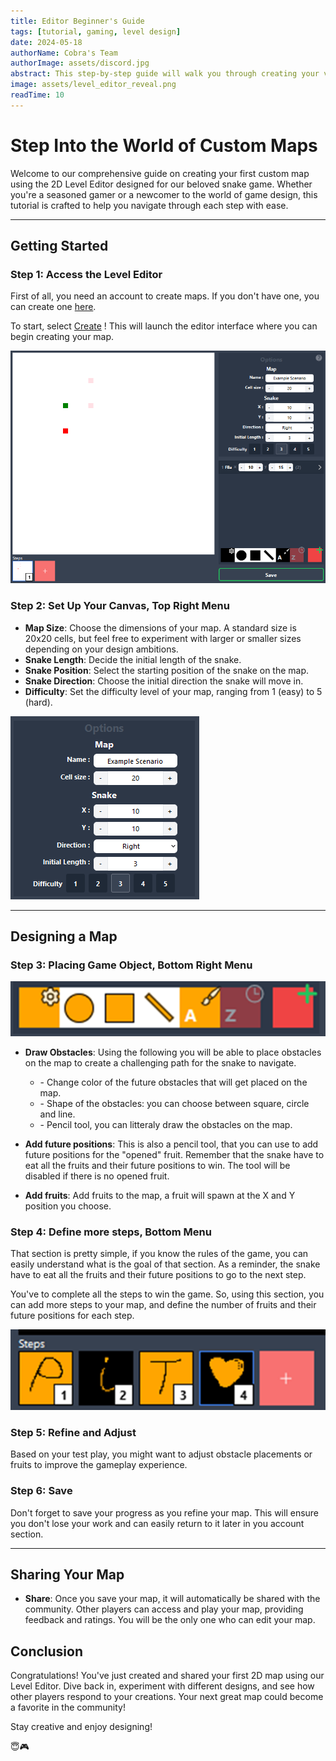 ```yaml
---
title: Editor Beginner's Guide
tags: [tutorial, gaming, level design]
date: 2024-05-18
authorName: Cobra's Team
authorImage: assets/discord.jpg
abstract: This step-by-step guide will walk you through creating your very own 2D map using our newly unveiled level editor.
image: assets/level_editor_reveal.png
readTime: 10
---
```


# Step Into the World of Custom Maps

Welcome to our comprehensive guide on creating your first custom map using the 2D Level Editor designed for our beloved snake game. Whether you're a seasoned gamer or a newcomer to the world of game design, this tutorial is crafted to help you navigate through each step with ease.

---

## Getting Started

### Step 1: Access the Level Editor

First of all, you need an account to create maps. If you don't have one, you can create one [here](https://snake.ninhache.fr/signup).

To start, select [Create](https://snake.ninhache.fr/create) ! This will launch the editor interface where you can begin creating your map.

![Level Editor Interface](assets/level_editor_vanilla.png)

### Step 2: Set Up Your Canvas, Top Right Menu

- **Map Size**: Choose the dimensions of your map. A standard size is 20x20 cells, but feel free to experiment with larger or smaller sizes depending on your design ambitions.
- **Snake Length**: Decide the initial length of the snake.
- **Snake Position**: Select the starting position of the snake on the map.
- **Snake Direction**: Choose the initial direction the snake will move in.
- **Difficulty**: Set the difficulty level of your map, ranging from 1 (easy) to 5 (hard).

![Setting Up Canvas](assets/editor_options.png)

---

## Designing a Map

### Step 3: Placing Game Object, Bottom Right Menu

![Toolbar](assets/editor_toolbar.png)

- **Draw Obstacles**: Using the following you will be able to place obstacles on the map to create a challenging path for the snake to navigate.

  - \- Change color of the future obstacles that will get placed on the map.
  - \- Shape of the obstacles: you can choose between square, circle and line.
  - \- Pencil tool, you can litteraly draw the obstacles on the map.

- **Add future positions**: This is also a pencil tool, that you can use to add future positions for the "opened" fruit. Remember that the snake have to eat all the fruits and their future positions to win. The tool will be disabled if there is no opened fruit.
- **Add fruits**: Add fruits to the map, a fruit will spawn at the X and Y position you choose.

### Step 4: Define more steps, Bottom Menu

That section is pretty simple, if you know the rules of the game, you can easily understand what is the goal of that section.
As a reminder, the snake have to eat all the fruits and their future positions to go to the next step.

You've to complete all the steps to win the game.
So, using this section, you can add more steps to your map, and define the number of fruits and their future positions for each step.

![Steps](assets/editor_steps.png)

### Step 5: Refine and Adjust

Based on your test play, you might want to adjust obstacle placements or fruits to improve the gameplay experience.

### Step 6: Save

Don't forget to save your progress as you refine your map. This will ensure you don't lose your work and can easily return to it later in you account section.

---

## Sharing Your Map

- **Share**: Once you save your map, it will automatically be shared with the community. Other players can access and play your map, providing feedback and ratings. You will be the only one who can edit your map.

## Conclusion

Congratulations! You've just created and shared your first 2D map using our Level Editor. Dive back in, experiment with different designs, and see how other players respond to your creations. Your next great map could become a favorite in the community!

Stay creative and enjoy designing!

😇🎮
